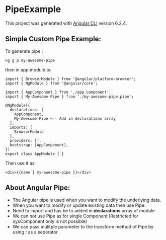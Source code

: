 # PipeExample

This project was generated with [Angular CLI](https://github.com/angular/angular-cli) version 6.2.4.

## Simple Custom Pipe Example:
To generate pipe :

```
ng g p my-awesome-pipe

```

then in app.module.ts:

```
import { BrowserModule } from '@angular/platform-browser';
import { NgModule } from '@angular/core';

import { AppComponent } from './app.component';
import { My-Awesome-Pipe } from './my-awesome-pipe.pipe';

@NgModule({
  declarations: [
    AppComponent,
    My-Awesome-Pipe <-- Add in declarations array
  ],
  imports: [
    BrowserModule
  ],
  providers: [],
  bootstrap: [AppComponent],
})
export class AppModule { }
```

Then use it as:

```
<div>{{name | my-awesome-pipe }}</div>
```

<h2>About Angular Pipe:</h2>
<div>
  <ul>
    <li>The Angular pipe is used when you want to modify the underlying data.</li>
    <li>When you want to modify or update existing data then use Pipe.</li>
    <li>Need to import and has be to added in <b>declarations</b> array of module</li>
    <li>We can not use Pipe as for single Component (Restricted for xyxComponent only is not possible)</li>
    <li>We can pass mulitple parameter to the transform method of Pipe by using <b><i>:</i></b> as a seperator</li>
  </ul>
</div>


